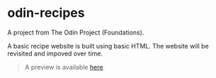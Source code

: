 # odin-recipes
A project from The Odin Project (Foundations).

A basic recipe website is built using basic HTML.
The website will be revisited and impoved over time.

> A preview is available [here](http://frarosset.github.io/odin-recipes).

